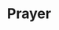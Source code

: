 ---
layout: piece
colection_name: paintings
title: Prayer
id: prayer
media: Acrylic
dimensions: 14" x 17"
description: Painted with popsicle sticks on board.
price: $200
create_date: 2015
---